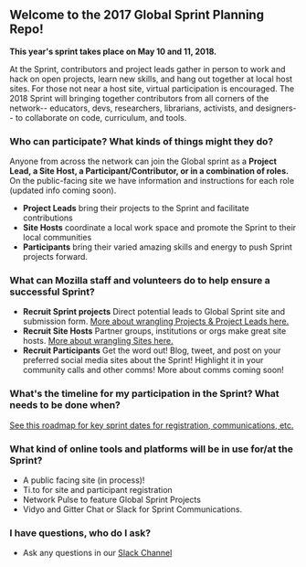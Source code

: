 ## Welcome to the 2017 Global Sprint Planning Repo!

 **This year's sprint takes place on May 10 and 11, 2018.**

At the Sprint, contributors and project leads gather in person to work and hack on open projects, learn new skills, and hang out together at local host sites. For those not near a host site, virtual participation is encouraged. The 2018 Sprint will bringing together contributors from all corners of the network-- educators, devs, researchers, librarians, activists, and designers-- to collaborate on code, curriculum, and tools.

### Who can participate? What kinds of things might they do? 
Anyone from across the network can join the Global sprint as a **Project Lead, a Site Host, a Participant/Contributor, or in a combination of roles.** On the public-facing site we have information and instructions for each role (updated info coming soon). 

* **Project Leads** bring their projects to the Sprint and facilitate contributions 
* **Site Hosts** coordinate a local work space and promote the Sprint to their local communities
* **Participants** bring their varied amazing skills and energy to push Sprint projects forward.

### What can Mozilla staff and volunteers do to help ensure a successful Sprint?

* **Recruit Sprint projects**  Direct potential leads to Global Sprint site and submission form. [More about wrangling Projects & Project Leads here.](https://github.com/MozillaFoundation/2017-global-sprint-planning/blob/master/project-selection.md)
* **Recruit Site Hosts** Partner groups, institutions or orgs make great site hosts. [More about wrangling Sites here.](https://github.com/MozillaFoundation/2017-global-sprint-planning/blob/master/sites.md) 
* **Recruit Participants** Get the word out! Blog, tweet, and post on your preferred social media sites about the Sprint! Highlight it in your community calls and other comms! More about comms coming soon!

### What's the timeline for my participation in the Sprint? What needs to be done when?
[See this roadmap for key sprint dates for registration, communications, etc.](https://github.com/MozillaFoundation/2017-global-sprint-planning/blob/master/roadmap.md) 

### What kind of online tools and platforms will be in use for/at the Sprint?
* A public facing site (in process)!
* Ti.to for site and participant registration
* Network Pulse to feature Global Sprint Projects 
* Vidyo and Gitter Chat or Slack for Sprint Communications.

### I have questions, who do I ask?
* Ask any questions in our [Slack Channel](https://mozilla.slack.com/archives/C4V12UTGV)
